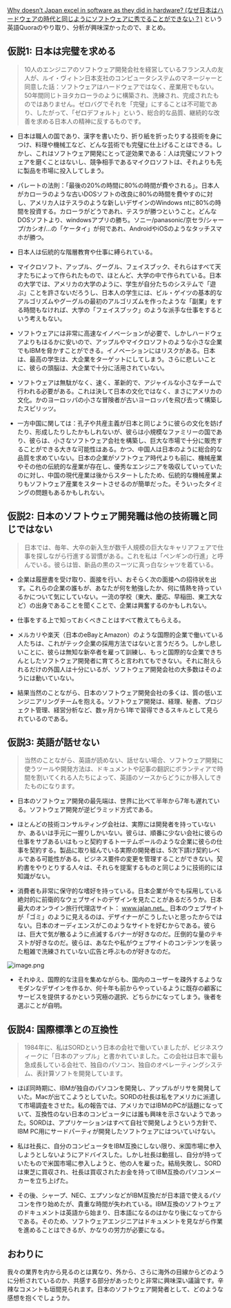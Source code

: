 [Why doesn’t Japan excel in software as they did in hardware? (なぜ日本はハードウェアの時代と同じようにソフトウェアに秀でることができない？)](https://www.quora.com/Why-doesn-t-Japan-excel-in-software-as-they-did-in-hardware) という英語Quoraのやり取り、分析が興味深かったので、まとめ。


## 仮説1: 日本は完璧を求める

>10人のエンジニアのソフトウェア開発会社を経営しているフランス人の友人が、ルイ・ヴィトン日本支社のコンピュータシステムのマネージャーと同意した話：ソフトウェアはハードウェアではなく、産業用でもない。50年間同じトヨタカローラのように構築され、洗練され、完成されたものではありません。ゼロバグでそれを「完璧」にすることは不可能であり、したがって、「ゼロデフォルト」という、総合的な品質、継続的な改善を求める日本人の精神に反するものです。

- 日本は職人の国であり、漢字を書いたり、折り紙を折ったりする技術を身につけ、料理や機械工など、どんな芸術でも完璧に仕上げることはできる。しかし、これはソフトウェア開発にとって逆効果である：人は完璧にソフトウェアを磨くことはないし、競争相手であるマイクロソフトは、それよりも先に製品を市場に投入してしまう。

- パレートの法則：「最後の20%の時間に80%の時間が費やされる」。日本人がカローラのような古いDOSソフトの改良に80%の時間を費やすのに対し、アメリカ人はテスラのような新しいデザインのWindows ntに80%の時間を投資する。カローラがどうであれ、テスラが勝つということ。どんなDOSソフトより、windowsアプリの勝ち。ソニー/panasonic/京セラ/シャープ/カシオ/...の「ケータイ」が何であれ、AndroidやiOSのようなタッチスマホが勝つ。

- 日本人は伝統的な階層教育や仕事に縛られている。

- マイクロソフト、アップル、グーグル、フェイスブック、それらはすべて天才たちによって作られたもので、ほとんど、大学の中で作られている。日本の大学では、アメリカの大学のように、学生が自分たちのシステムで「遊ぶ」ことを許さないだろうし、日本人の学生には、ビル・ゲイツの基本的なアルゴリズムやグーグルの最初のアルゴリズムを作ったような「副業」をする時間もなければ、大学の「フェイスブック」のような派手な仕事をするという考えもない。

- ソフトウェアには非常に高速なイノベーションが必要で、しかしハードウェアよりもはるかに安いので、アップルやマイクロソフトのような小さな企業でもIBMを脅かすことができる。イノベーションにはリスクがある。日本は、最高の学生は、大企業をターゲットにしてしまう。さらに悲しいことに、彼らの頭脳は、大企業で十分に活用されていない。

- ソフトウェアは無駄がなく、速く、革新的で、アジャイルな小さなチームで行われる必要がある。これは決して日本の文化ではなく、まさにアメリカの文化。かのヨーロッパの小さな冒険者が古いヨーロッパを飛び去って構築したスピリッツ。

- 一方中国に関しては：孔子や共産主義が日本と同じように彼らの文化を妨げたり、形成したりしたかもしれないが、彼らは小規模なファミリーの国であり、彼らは、小さなソフトウェア会社を構築し、巨大な市場で十分に販売することができる大きな可能性はある。かつ、中国人は日本のように総合的な品質を求めていない。日本の企業がソフトウェア時代よりも前に、機械産業やその他の伝統的な産業が存在し、優秀なエンジニアを吸収していっていたのに対し、中国の現代産業は後からスタートしたため、伝統的な機械産業よりもソフトウェア産業をスタートさせるのが簡単だった。そういったタイミングの問題もあるかもしれない。


## 仮説2: 日本のソフトウェア開発職は他の技術職と同じではない

> 日本では、毎年、大卒の新入生が数千人規模の巨大なキャリアフェアで仕事を探しながら行進する習慣がある。これを私は「ペンギンの行進」と呼んでいる。彼らは皆、新品の黒のスーツに真っ白なシャツを着ている。

- 企業は履歴書を受け取り、面接を行い、おそらく次の面接への招待状を出す。これらの企業の誰もが、あなたが何を勉強したか、何に情熱を持っているかについて気にしていない。一流の学校（東大、慶応、早稲田、東工大など）の出身であることを聞くことで、企業は興奮するのかもしれない。

- 仕事をする上で知っておくべきことはすべて教えてもらえる。

- メルカリや楽天（日本のeBayとAmazon）のような国際的企業で働いている人たちは、これがテック企業の採用方法ではないと言うだろう。しかし悲しいことに、彼らは無知な新卒者を雇って訓練し、もっと国際的な企業できちんとしたソフトウェア開発者に育てろと言われてもできない。それに耐えられるだけの外国人は十分にいるが、ソフトウェア開発会社の大多数はそのようには動いていない。

- 結果当然のことながら、日本のソフトウェア開発会社の多くは、質の低いエンジニアリングチームを抱える。ソフトウェア開発は、経理、秘書、プロジェクト管理、経営分析など、数ヶ月から1年で習得できるスキルとして見られているのである。

## 仮説3: 英語が話せない

> 当然のことながら、英語が読めない、話せない場合、ソフトウェア開発に使うツールや開発方法は、ドキュメントや記事の翻訳にボランティアで時間を割いてくれる人たちによって、英語のソースからどうにか移入してきたものになります。

- 日本のソフトウェア開発の最先端は、世界に比べて半年から7年も遅れている。ソフトウェア開発が逆ピラミッド方式である。

- ほとんどの技術コンサルティング会社は、実際には開発者を持っていないか、あるいは手元に一握りしかいない。彼らは、順番に少ない会社に彼らの仕事をサブあるいはもっと契約するトーテムポールのような企業に彼らの仕事を契約する。製品に取り組んでいる実際の開発者は、5次下請け契約レベルである可能性がある。ビジネス要件の変更を管理することができない。契約書をやりとりする人々は、それらを提案するものと同じように技術的には知識がない。

- 消費者も非常に保守的な嗜好を持っている。日本企業が今でも採用している絶対的に前衛的なウェブサイトのデザインを見たことがあるだろうか。日本最大のオンライン旅行代理店サイト： www.jalan.net。 日本のウェブサイトが「ゴミ」のように見えるのは、デザイナーがこうしたいと思ったからではない。日本のオーディエンスがこのようなサイトを好むからである。彼らは、巨大で気が散るように点滅するバナーが好きなのだ。圧倒的な量のテキストが好きなのだ。彼らは、あなたや私がウェブサイトのコンテンツを装った粗雑で洗練されていない広告と呼ぶものが好きなのだ。


![image.png](https://qiita-image-store.s3.ap-northeast-1.amazonaws.com/0/93824/ee9a3fc6-1e05-9597-f640-9717207ff484.png)

- それゆえ、国際的な注目を集めながらも、国内のユーザーを疎外するようなモダンなデザインを作るか、何十年も前からやっているように既存の顧客にサービスを提供するかという究極の選択、どちらかになってしまう。後者を選ぶことが自明。


## 仮説4: 国際標準との互換性

> 1984年に、私はSORDという日本の会社で働いていましたが、ビジネスウィークに「日本のアップル」と書かれていました。この会社は日本で最も急成長している会社で、独自のパソコン、独自のオペレーティングシステム、表計算ソフトを開発しています。

- ほぼ同時期に、IBMが独自のパソコンを開発し、アップルがリサを開発していた。Macが出てこようとしていた。SORDの社長は私をアメリカに派遣して市場調査をさせた。私の報告では、アメリカではIBMのPCが話題になっていて、互換性のない日本のコンピュータには誰も興味を示さないようであった。SORDは、アプリケーションはすべて自社で開発しようという方針で、IBM PC用にサードパーティが開発したソフトウェアにはついていけない。

- 私は社長に、自分のコンピュータをIBM互換にしない限り、米国市場に参入しようとしないようにアドバイスした。しかし社長は動揺し、自分が持っていたもので米国市場に参入しようと、他の人を雇った。結局失敗し、SORDは東芝に買収され、社長は買収されたお金を持ってIBM互換のパソコンメーカーを立ち上げた。

- その後、シャープ、NEC、エプソンなどがIBM互換だが日本語で使えるパソコンを作り始めたが、貴重な時間が失われている。IBM互換のソフトウェアのドキュメントは英語から始まり、日本語になるのはかなり後になってからである。そのため、ソフトウェアエンジニアはドキュメントを見ながら作業を進めることはできるが、かなりの労力が必要になる。



## おわりに
我々の業界を内から見るのとは異なり、外から、さらに海外の目線からどのように分析されているのか、共感する部分があったりと非常に興味深い議論です。辛辣なコメントも垣間見られます。日本のソフトウェア開発者として、どのような感想を抱くでしょうか。
